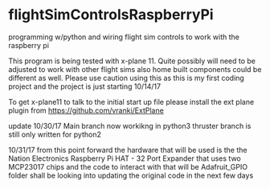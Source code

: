 # flightSimControlsRaspberryPi
programming w/python and wiring flight sim controls to work with the raspberry pi 


This program is being tested with x-plane 11.  Quite possibly will need to be adjusted to work with other flight sims also home built components could be different as well.  Please use caution using this as this is my first coding project and the project is just starting 10/14/17

To get x-plane11 to talk to the initial start up file please install the ext plane plugin from https://github.com/vranki/ExtPlane


update 10/30/17
Main branch now workikng in python3 
thruster branch is still only written for python2 

10/31/17
from this point forward the hardware that will be used is the the Nation Electronics Raspberry Pi HAT - 32 Port Expander that uses two MCP23017 chips and the code to interact with that will be Adafruit_GPIO folder
shall be looking into updating the original code in the next few days
